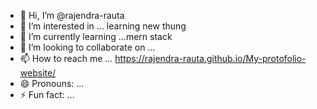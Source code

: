 - 👋 Hi, I’m @rajendra-rauta
- 👀 I’m interested in ... learning new thung 
- 🌱 I’m currently learning ...mern stack
- 💞️ I’m looking to collaborate on ...
- 📫 How to reach me ... https://rajendra-rauta.github.io/My-protofolio-website/
- 😄 Pronouns: ...
- ⚡ Fun fact: ...

<!---
rajendra-rauta/rajendra-rauta is a ✨ special ✨ repository because its `README.md` (this file) appears on your GitHub profile.
You can click the Preview link to take a look at your changes.
--->
